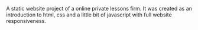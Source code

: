A static website project of a online private lessons firm. It was created as an introduction to html, css and a little bit of javascript with full website responsiveness.
